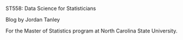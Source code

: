 ST558: Data Science for Statisticians 

Blog by Jordan Tanley

For the Master of Statistics program at North Carolina State University. 
